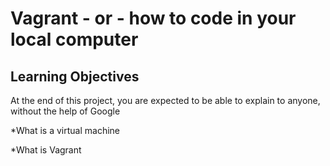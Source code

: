 # Vagrant - or - how to code in your local computer

## Learning Objectives

At the end of this project, you are expected to be able to explain to anyone, without the help of Google

*What is a virtual machine

*What is Vagrant
